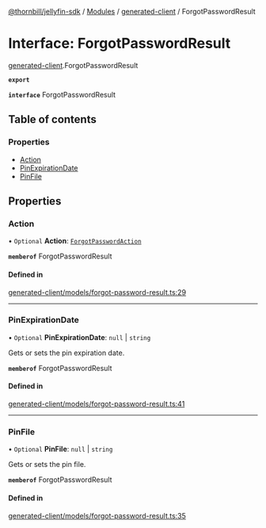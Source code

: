 [@thornbill/jellyfin-sdk](../README.md) / [Modules](../modules.md) / [generated-client](../modules/generated_client.md) / ForgotPasswordResult

# Interface: ForgotPasswordResult

[generated-client](../modules/generated_client.md).ForgotPasswordResult

**`export`**

**`interface`** ForgotPasswordResult

## Table of contents

### Properties

- [Action](generated_client.ForgotPasswordResult.md#action)
- [PinExpirationDate](generated_client.ForgotPasswordResult.md#pinexpirationdate)
- [PinFile](generated_client.ForgotPasswordResult.md#pinfile)

## Properties

### Action

• `Optional` **Action**: [`ForgotPasswordAction`](../enums/generated_client.ForgotPasswordAction.md)

**`memberof`** ForgotPasswordResult

#### Defined in

[generated-client/models/forgot-password-result.ts:29](https://github.com/thornbill/jellyfin-sdk-typescript/blob/029620a/src/generated-client/models/forgot-password-result.ts#L29)

___

### PinExpirationDate

• `Optional` **PinExpirationDate**: ``null`` \| `string`

Gets or sets the pin expiration date.

**`memberof`** ForgotPasswordResult

#### Defined in

[generated-client/models/forgot-password-result.ts:41](https://github.com/thornbill/jellyfin-sdk-typescript/blob/029620a/src/generated-client/models/forgot-password-result.ts#L41)

___

### PinFile

• `Optional` **PinFile**: ``null`` \| `string`

Gets or sets the pin file.

**`memberof`** ForgotPasswordResult

#### Defined in

[generated-client/models/forgot-password-result.ts:35](https://github.com/thornbill/jellyfin-sdk-typescript/blob/029620a/src/generated-client/models/forgot-password-result.ts#L35)
